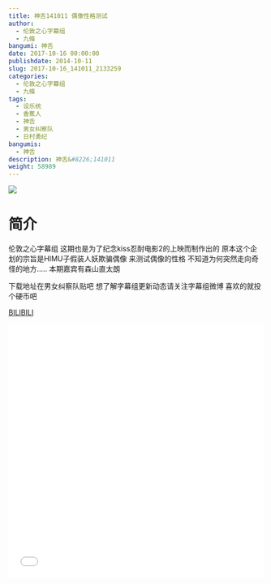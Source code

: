 ```yaml
---
title: 神舌141011 偶像性格测试
author: 
  - 伦敦之心字幕组
  - 九條
bangumi: 神舌
date: 2017-10-16 00:00:00
publishdate: 2014-10-11
slug: 2017-10-16_141011_2133259
categories: 
  - 伦敦之心字幕组
  - 九條
tags: 
  - 设乐统
  - 香蕉人
  - 神舌
  - 男女纠察队
  - 日村勇纪
bangumis: 
  - 神舌
description: 神舌&#8226;141011
weight: 58989
---
```


![](https://i.imgur.com/WURjhyz.jpg)

# 简介  
伦敦之心字幕组 这期也是为了纪念kiss忍耐电影2的上映而制作出的 原本这个企划的宗旨是HIMU子假装人妖欺骗偶像 来测试偶像的性格 不知道为何突然走向奇怪的地方..... 本期嘉宾有森山直太朗


下载地址在男女纠察队贴吧 想了解字幕组更新动态请关注字幕组微博 喜欢的就投个硬币吧 

  [BILIBILI](https://www.bilibili.com/video/av2133259/)


<div class="vcontainer">  <iframe class='video' src="//www.bilibili.com/blackboard/player.html?cid=3313357&aid=2133259" width="100%" height="500" frameborder="0" allowfullscreen="allowfullscreen"></iframe></div>
